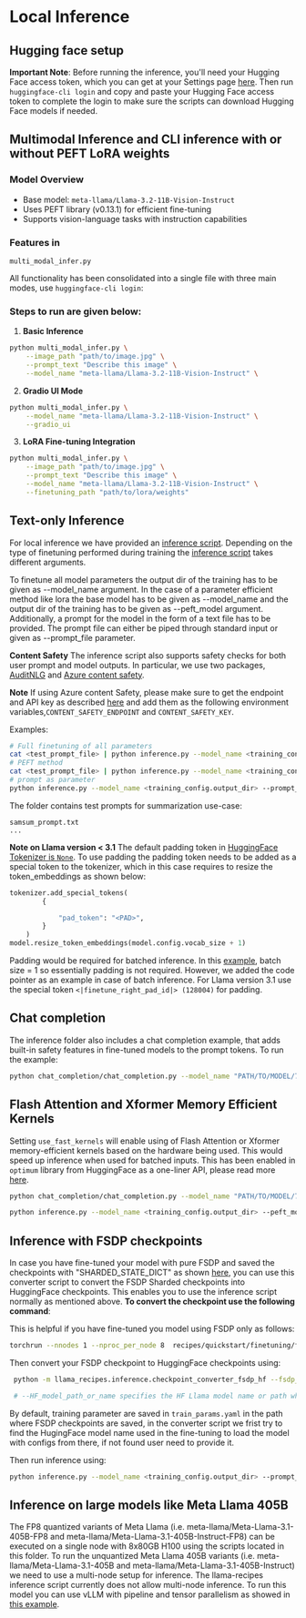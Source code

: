 # Local Inference

## Hugging face setup
**Important Note**: Before running the inference, you'll need your Hugging Face access token, which you can get at your Settings page [here](https://huggingface.co/settings/tokens). Then run `huggingface-cli login` and copy and paste your Hugging Face access token to complete the login to make sure the scripts can download Hugging Face models if needed.

## Multimodal Inference and CLI inference with or without PEFT LoRA weights

### Model Overview
- Base model: `meta-llama/Llama-3.2-11B-Vision-Instruct`
- Uses PEFT library (v0.13.1) for efficient fine-tuning
- Supports vision-language tasks with instruction capabilities

### Features in
`multi_modal_infer.py`

All functionality has been consolidated into a single file with three main modes, use `huggingface-cli login`:
### Steps to run are given below:
1. **Basic Inference**
```bash
python multi_modal_infer.py \
    --image_path "path/to/image.jpg" \
    --prompt_text "Describe this image" \
    --model_name "meta-llama/Llama-3.2-11B-Vision-Instruct" \
```

2. **Gradio UI Mode**
```bash
python multi_modal_infer.py \
    --model_name "meta-llama/Llama-3.2-11B-Vision-Instruct" \
    --gradio_ui
```

3. **LoRA Fine-tuning Integration**
```bash
python multi_modal_infer.py \
    --image_path "path/to/image.jpg" \
    --prompt_text "Describe this image" \
    --model_name "meta-llama/Llama-3.2-11B-Vision-Instruct" \
    --finetuning_path "path/to/lora/weights"
```


## Text-only Inference
For local inference we have provided an [inference script](inference.py). Depending on the type of finetuning performed during training the [inference script](inference.py) takes different arguments.


To finetune all model parameters the output dir of the training has to be given as --model_name argument.
In the case of a parameter efficient method like lora the base model has to be given as --model_name and the output dir of the training has to be given as --peft_model argument.
Additionally, a prompt for the model in the form of a text file has to be provided. The prompt file can either be piped through standard input or given as --prompt_file parameter.

**Content Safety**
The inference script also supports safety checks for both user prompt and model outputs. In particular, we use two packages, [AuditNLG](https://github.com/salesforce/AuditNLG/tree/main) and [Azure content safety](https://pypi.org/project/azure-ai-contentsafety/1.0.0b1/).

**Note**
If using Azure content Safety, please make sure to get the endpoint and API key as described [here](https://pypi.org/project/azure-ai-contentsafety/1.0.0b1/) and add them as  the following environment variables,`CONTENT_SAFETY_ENDPOINT` and `CONTENT_SAFETY_KEY`.

Examples:

 ```bash
# Full finetuning of all parameters
cat <test_prompt_file> | python inference.py --model_name <training_config.output_dir> --use_auditnlg
# PEFT method
cat <test_prompt_file> | python inference.py --model_name <training_config.model_name> --peft_model <training_config.output_dir> --use_auditnlg
# prompt as parameter
python inference.py --model_name <training_config.output_dir> --prompt_file <test_prompt_file> --use_auditnlg
 ```
The  folder contains test prompts for summarization use-case:
```
samsum_prompt.txt
...
```

**Note on Llama version < 3.1**
The default padding token in [HuggingFace Tokenizer is `None`](https://github.com/huggingface/transformers/blob/main/src/transformers/models/llama/tokenization_llama.py#L110). To use padding the padding token needs to be added as a special token to the tokenizer, which in this case requires to resize the token_embeddings as shown below:

```python
tokenizer.add_special_tokens(
        {

            "pad_token": "<PAD>",
        }
    )
model.resize_token_embeddings(model.config.vocab_size + 1)
```
Padding would be required for batched inference. In this [example](inference.py), batch size = 1 so essentially padding is not required. However, we added the code pointer as an example in case of batch inference. For Llama version 3.1 use the special token `<|finetune_right_pad_id|> (128004)` for padding.

## Chat completion
The inference folder also includes a chat completion example, that adds built-in safety features in fine-tuned models to the prompt tokens. To run the example:

```bash
python chat_completion/chat_completion.py --model_name "PATH/TO/MODEL/7B/" --prompt_file chat_completion/chats.json  --quantization 8bit --use_auditnlg

```

## Flash Attention and Xformer Memory Efficient Kernels

Setting `use_fast_kernels` will enable using of Flash Attention or Xformer memory-efficient kernels based on the hardware being used. This would speed up inference when used for batched inputs. This has been enabled in `optimum` library from HuggingFace as a one-liner API, please read more [here](https://pytorch.org/blog/out-of-the-box-acceleration/).

```bash
python chat_completion/chat_completion.py --model_name "PATH/TO/MODEL/7B/" --prompt_file chat_completion/chats.json  --quantization 8bit --use_auditnlg --use_fast_kernels

python inference.py --model_name <training_config.output_dir> --peft_model <training_config.output_dir> --prompt_file <test_prompt_file> --use_auditnlg --use_fast_kernels

```

## Inference with FSDP checkpoints

In case you have fine-tuned your model with pure FSDP and saved the checkpoints with "SHARDED_STATE_DICT" as shown [here](../../../../src/llama_recipes/configs/fsdp.py), you can use this converter script to convert the FSDP Sharded checkpoints into HuggingFace checkpoints. This enables you to use the inference script normally as mentioned above.
**To convert the checkpoint use the following command**:

This is helpful if you have fine-tuned you model using FSDP only as follows:

```bash
torchrun --nnodes 1 --nproc_per_node 8  recipes/quickstart/finetuning/finetuning.py --enable_fsdp --model_name /path_of_model_folder/7B --dist_checkpoint_root_folder model_checkpoints --dist_checkpoint_folder fine-tuned --fsdp_config.pure_bf16
```
Then convert your FSDP checkpoint to HuggingFace checkpoints using:
```bash
 python -m llama_recipes.inference.checkpoint_converter_fsdp_hf --fsdp_checkpoint_path  PATH/to/FSDP/Checkpoints --consolidated_model_path PATH/to/save/checkpoints --HF_model_path_or_name PATH/or/HF/model_name

 # --HF_model_path_or_name specifies the HF Llama model name or path where it has config.json and tokenizer.json
 ```
By default, training parameter are saved in `train_params.yaml` in the path where FSDP checkpoints are saved, in the converter script we frist try to find the HugingFace model name used in the fine-tuning to load the model with configs from there, if not found user need to provide it.

Then run inference using:

```bash
python inference.py --model_name <training_config.output_dir> --prompt_file <test_prompt_file>

```

## Inference on large models like Meta Llama 405B
The FP8 quantized variants of Meta Llama (i.e. meta-llama/Meta-Llama-3.1-405B-FP8 and meta-llama/Meta-Llama-3.1-405B-Instruct-FP8) can be executed on a single node with 8x80GB H100 using the scripts located in this folder.
To run the unquantized Meta Llama 405B variants (i.e. meta-llama/Meta-Llama-3.1-405B and meta-llama/Meta-Llama-3.1-405B-Instruct) we need to use a multi-node setup for inference. The llama-recipes inference script currently does not allow multi-node inference. To run this model you can use vLLM with pipeline and tensor parallelism as showed in [this example](../../../3p_integrations/vllm/README.md).

